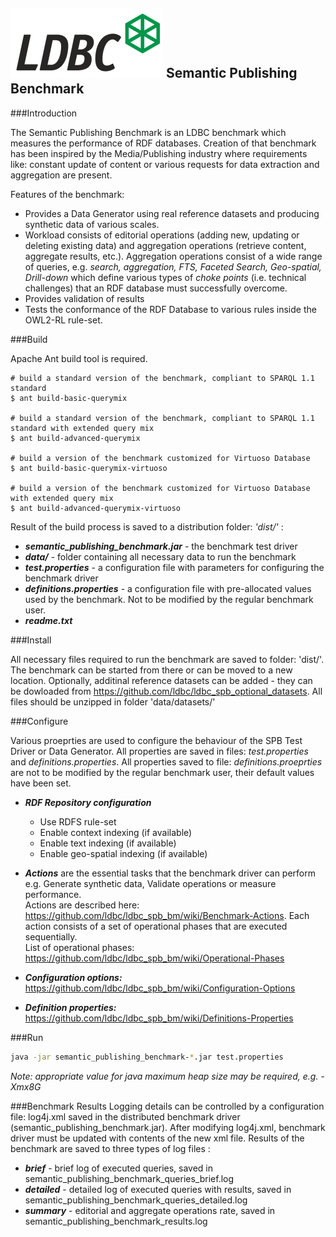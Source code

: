 ![LDBC Logo](ldbc_logo.png)
Semantic Publishing Benchmark
-----------------------------

###Introduction

The Semantic Publishing Benchmark is an LDBC benchmark which measures the performance of RDF databases. Creation of that benchmark has been inspired 
by the Media/Publishing industry where requirements like: constant update of content or various requests for data extraction and aggregation are present.

Features of the benchmark:
* Provides a Data Generator using real reference datasets and producing synthetic data of various scales. 
* Workload consists of editorial operations (adding new, updating or deleting existing data) and aggregation operations (retrieve content, aggregate results, etc.). 
Aggregation operations consist of a wide range of queries, e.g. _search, aggregation, FTS, Faceted Search, Geo-spatial, Drill-down_ which define various types of _choke points_ (i.e. technical challenges) that an RDF database must successfully overcome.
* Provides validation of results
* Tests the conformance of the RDF Database to various rules inside the OWL2-RL rule-set.

###Build

Apache Ant build tool is required.

```
# build a standard version of the benchmark, compliant to SPARQL 1.1 standard
$ ant build-basic-querymix

# build a standard version of the benchmark, compliant to SPARQL 1.1 standard with extended query mix
$ ant build-advanced-querymix

# build a version of the benchmark customized for Virtuoso Database
$ ant build-basic-querymix-virtuoso

# build a version of the benchmark customized for Virtuoso Database with extended query mix
$ ant build-advanced-querymix-virtuoso
```

Result of the build process is saved to a distribution folder: _'dist/'_ : 
* ***semantic_publishing_benchmark.jar*** - the benchmark test driver
* ***data/*** - folder containing all necessary data to run the benchmark
* ***test.properties*** - a configuration file with parameters for configuring the benchmark driver
* ***definitions.properties*** - a configuration file with pre-allocated values used by the benchmark. Not to be modified by the regular benchmark user.
* ***readme.txt***

###Install

All necessary files required to run the benchmark are saved to folder: 'dist/'. The benchmark can be started from there or can be moved to a new location.
Optionally, additinal reference datasets can be added - they can be dowloaded from https://github.com/ldbc/ldbc_spb_optional_datasets. All files should be unzipped in folder 'data/datasets/'

###Configure

Various proeprties are used to configure the behaviour of the SPB Test Driver or Data Generator. All properties are saved in files: _test.properties_ and _definitions.properties_. All properties saved to file: _definitions.proeprties_ are not to be modified by the regular benchmark user, their default values have been set.

* ***RDF Repository configuration***
  * Use RDFS rule-set
  * Enable context indexing (if available)
  * Enable text indexing (if available)
  * Enable geo-spatial indexing (if available)

* ***Actions*** are the essential tasks that the benchmark driver can perform e.g. Generate synthetic data, Validate operations or measure performance.  
Actions are described here: https://github.com/ldbc/ldbc_spb_bm/wiki/Benchmark-Actions. Each action consists of a set of operational phases that are executed sequentially.  
List of operational phases: https://github.com/ldbc/ldbc_spb_bm/wiki/Operational-Phases

  
* ***Configuration options:*** https://github.com/ldbc/ldbc_spb_bm/wiki/Configuration-Options
* ***Definition properties:*** https://github.com/ldbc/ldbc_spb_bm/wiki/Definitions-Properties

 
###Run

```sh
java -jar semantic_publishing_benchmark-*.jar test.properties
```
*Note: appropriate value for java maximum heap size may be required, e.g. -Xmx8G*

###Benchmark Results
Logging details can be controlled by a configuration file: log4j.xml saved in the distributed benchmark driver (semantic_publishing_benchmark.jar). After modifying log4j.xml, benchmark driver must be updated with contents of the new xml file.
Results of the benchmark are saved to three types of log files :

* ***brief*** - brief log of executed queries, saved in semantic_publishing_benchmark_queries_brief.log
* ***detailed*** - detailed log of executed queries with results, saved in semantic_publishing_benchmark_queries_detailed.log
* ***summary*** - editorial and aggregate operations rate, saved in semantic_publishing_benchmark_results.log
